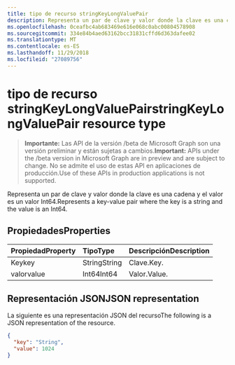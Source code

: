 ```yaml
---
title: tipo de recurso stringKeyLongValuePair
description: Representa un par de clave y valor donde la clave es una cadena y el valor es un valor Int64.
ms.openlocfilehash: 0ceafbc4ab683469e616e068c0abc00804578908
ms.sourcegitcommit: 334e84b4aed63162bcc31831cffd6d363dafee02
ms.translationtype: MT
ms.contentlocale: es-ES
ms.lasthandoff: 11/29/2018
ms.locfileid: "27089756"
---
```

# <a name="stringkeylongvaluepair-resource-type"></a><span data-ttu-id="33bb0-103">tipo de recurso stringKeyLongValuePair</span><span class="sxs-lookup"><span data-stu-id="33bb0-103">stringKeyLongValuePair resource type</span></span>

> <span data-ttu-id="33bb0-104">**Importante:** Las API de la versión /beta de Microsoft Graph son una versión preliminar y están sujetas a cambios.</span><span class="sxs-lookup"><span data-stu-id="33bb0-104">**Important:** APIs under the /beta version in Microsoft Graph are in preview and are subject to change.</span></span> <span data-ttu-id="33bb0-105">No se admite el uso de estas API en aplicaciones de producción.</span><span class="sxs-lookup"><span data-stu-id="33bb0-105">Use of these APIs in production applications is not supported.</span></span>

<span data-ttu-id="33bb0-106">Representa un par de clave y valor donde la clave es una cadena y el valor es un valor Int64.</span><span class="sxs-lookup"><span data-stu-id="33bb0-106">Represents a key-value pair where the key is a string and the value is an Int64.</span></span>

## <a name="properties"></a><span data-ttu-id="33bb0-107">Propiedades</span><span class="sxs-lookup"><span data-stu-id="33bb0-107">Properties</span></span>
| <span data-ttu-id="33bb0-108">Propiedad</span><span class="sxs-lookup"><span data-stu-id="33bb0-108">Property</span></span>     | <span data-ttu-id="33bb0-109">Tipo</span><span class="sxs-lookup"><span data-stu-id="33bb0-109">Type</span></span>   |<span data-ttu-id="33bb0-110">Descripción</span><span class="sxs-lookup"><span data-stu-id="33bb0-110">Description</span></span>|
|:---------------|:--------|:----------|
|<span data-ttu-id="33bb0-111">Key</span><span class="sxs-lookup"><span data-stu-id="33bb0-111">key</span></span>|<span data-ttu-id="33bb0-112">String</span><span class="sxs-lookup"><span data-stu-id="33bb0-112">String</span></span>|<span data-ttu-id="33bb0-113">Clave.</span><span class="sxs-lookup"><span data-stu-id="33bb0-113">Key.</span></span>|
|<span data-ttu-id="33bb0-114">valor</span><span class="sxs-lookup"><span data-stu-id="33bb0-114">value</span></span>|<span data-ttu-id="33bb0-115">Int64</span><span class="sxs-lookup"><span data-stu-id="33bb0-115">Int64</span></span>|<span data-ttu-id="33bb0-116">Valor.</span><span class="sxs-lookup"><span data-stu-id="33bb0-116">Value.</span></span>|

## <a name="json-representation"></a><span data-ttu-id="33bb0-117">Representación JSON</span><span class="sxs-lookup"><span data-stu-id="33bb0-117">JSON representation</span></span>

<span data-ttu-id="33bb0-118">La siguiente es una representación JSON del recurso</span><span class="sxs-lookup"><span data-stu-id="33bb0-118">The following is a JSON representation of the resource.</span></span>

<!-- {
  "blockType": "resource",
  "optionalProperties": [

  ],
  "@odata.type": "microsoft.graph.stringKeyLongValuePair"
}-->

```json
{
  "key": "String",
  "value": 1024
}

```

<!-- uuid: 8fcb5dbc-d5aa-4681-8e31-b001d5168d79
2015-10-25 14:57:30 UTC -->
<!-- {
  "type": "#page.annotation",
  "description": "stringKeyLongValuePair resource",
  "keywords": "",
  "section": "documentation",
  "tocPath": ""
}-->